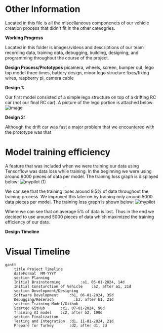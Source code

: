 Other Information
====

Located in this file is all the miscellaneous componenets of our vehicle creation process that didn't fit in the other cateogries. 

**Working Progress**

Located in this folder is images/videos and descriptions of our team recording data, training data, debugging, building, designing, and programming throughout the course of the project.  

**Design Process/Prototypes**
picamera, wheels, screen, bumper cut, lego top model three times, battery design, minor lego structure fixes/fixing wires, raspberry pi, camera cable

**Design 1:**

Our first model consisted of a simple lego structure on top of a drifting RC car (not our final RC car). A picture of the lego portion is attached below:
![image](https://github.com/user-attachments/assets/3e4bb468-0319-4018-863d-a683a51c2b06)

**Design 2:**

Although the drift car was fast a major problem that we encountered with the prototype was that 

# Model training efficiency
A feature that was included when we were training our data using Tensorflow was data loss while training. In the beginning we were using around 8000 pieces of data per model. The training loss graph is displayed below:
![mypilot (1)](https://github.com/user-attachments/assets/e1064463-4a4f-4767-b06b-b817a59de9d6)

We can see that the training loses around 8.5% of data throughout the training process. We improved this later on by training only around 5000 data pieces per model. The training loss graph is shown below:
![mypilot](https://github.com/user-attachments/assets/14fde4a8-b973-40da-8f83-1cd77651b252)

Where we can see that on average 5% of data is lost. Thus in the end we decided to use around 5000 pieces of data which maximized the training efficiency of our data. 

**Design Timeline**

# Visual Timeline

```mermaid
gantt
    title Project Timeline
    dateFormat  MM-YYYY
    section Planning
    Initial Brainstorming         :a1, 05-01-2024, 14d
    Initial Consturction of Vehicle    :a2, after a1, 21d
    section Development/Designing
    Software Development     :b1, 06-01-2024, 35d
    Debugging/Reserach         :b2, after b1, 21d
    section Training Model/Github
    Started GitHub       :c1, 07-01-2024, 90d
    Training AI model    :c2, after b2, 100d
    section Finalization
    Testing and Integration  :d1, 11-01-2024, 21d
    Prepare for Turkey       :d2, after d1, 2d
